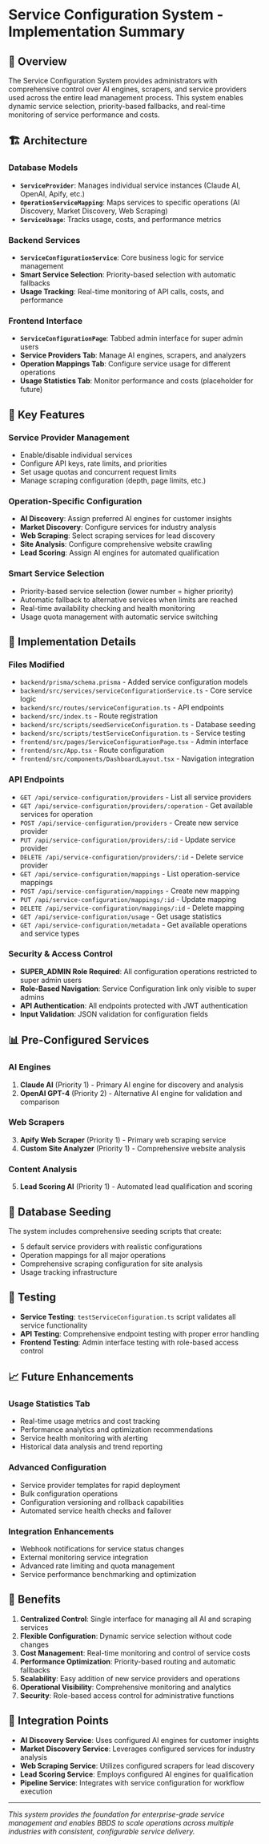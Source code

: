 # Service Configuration System - Implementation Summary

## 🎯 **Overview**
The Service Configuration System provides administrators with comprehensive control over AI engines, scrapers, and service providers used across the entire lead management process. This system enables dynamic service selection, priority-based fallbacks, and real-time monitoring of service performance and costs.

## 🏗️ **Architecture**

### **Database Models**
- **`ServiceProvider`**: Manages individual service instances (Claude AI, OpenAI, Apify, etc.)
- **`OperationServiceMapping`**: Maps services to specific operations (AI Discovery, Market Discovery, Web Scraping)
- **`ServiceUsage`**: Tracks usage, costs, and performance metrics

### **Backend Services**
- **`ServiceConfigurationService`**: Core business logic for service management
- **Smart Service Selection**: Priority-based selection with automatic fallbacks
- **Usage Tracking**: Real-time monitoring of API calls, costs, and performance

### **Frontend Interface**
- **`ServiceConfigurationPage`**: Tabbed admin interface for super admin users
- **Service Providers Tab**: Manage AI engines, scrapers, and analyzers
- **Operation Mappings Tab**: Configure service usage for different operations
- **Usage Statistics Tab**: Monitor performance and costs (placeholder for future)

## 🔧 **Key Features**

### **Service Provider Management**
- Enable/disable individual services
- Configure API keys, rate limits, and priorities
- Set usage quotas and concurrent request limits
- Manage scraping configuration (depth, page limits, etc.)

### **Operation-Specific Configuration**
- **AI Discovery**: Assign preferred AI engines for customer insights
- **Market Discovery**: Configure services for industry analysis
- **Web Scraping**: Select scraping services for lead discovery
- **Site Analysis**: Configure comprehensive website crawling
- **Lead Scoring**: Assign AI engines for automated qualification

### **Smart Service Selection**
- Priority-based service selection (lower number = higher priority)
- Automatic fallback to alternative services when limits are reached
- Real-time availability checking and health monitoring
- Usage quota management with automatic service switching

## 🚀 **Implementation Details**

### **Files Modified**
- `backend/prisma/schema.prisma` - Added service configuration models
- `backend/src/services/serviceConfigurationService.ts` - Core service logic
- `backend/src/routes/serviceConfiguration.ts` - API endpoints
- `backend/src/index.ts` - Route registration
- `backend/src/scripts/seedServiceConfiguration.ts` - Database seeding
- `backend/src/scripts/testServiceConfiguration.ts` - Service testing
- `frontend/src/pages/ServiceConfigurationPage.tsx` - Admin interface
- `frontend/src/App.tsx` - Route configuration
- `frontend/src/components/DashboardLayout.tsx` - Navigation integration

### **API Endpoints**
- `GET /api/service-configuration/providers` - List all service providers
- `GET /api/service-configuration/providers/:operation` - Get available services for operation
- `POST /api/service-configuration/providers` - Create new service provider
- `PUT /api/service-configuration/providers/:id` - Update service provider
- `DELETE /api/service-configuration/providers/:id` - Delete service provider
- `GET /api/service-configuration/mappings` - List operation-service mappings
- `POST /api/service-configuration/mappings` - Create new mapping
- `PUT /api/service-configuration/mappings/:id` - Update mapping
- `DELETE /api/service-configuration/mappings/:id` - Delete mapping
- `GET /api/service-configuration/usage` - Get usage statistics
- `GET /api/service-configuration/metadata` - Get available operations and service types

### **Security & Access Control**
- **SUPER_ADMIN Role Required**: All configuration operations restricted to super admin users
- **Role-Based Navigation**: Service Configuration link only visible to super admins
- **API Authentication**: All endpoints protected with JWT authentication
- **Input Validation**: JSON validation for configuration fields

## 📊 **Pre-Configured Services**

### **AI Engines**
1. **Claude AI** (Priority 1) - Primary AI engine for discovery and analysis
2. **OpenAI GPT-4** (Priority 2) - Alternative AI engine for validation and comparison

### **Web Scrapers**
3. **Apify Web Scraper** (Priority 1) - Primary web scraping service
4. **Custom Site Analyzer** (Priority 1) - Comprehensive website analysis

### **Content Analysis**
5. **Lead Scoring AI** (Priority 1) - Automated lead qualification and scoring

## 🔄 **Database Seeding**

The system includes comprehensive seeding scripts that create:
- 5 default service providers with realistic configurations
- Operation mappings for all major operations
- Comprehensive scraping configuration for site analysis
- Usage tracking infrastructure

## 🧪 **Testing**

- **Service Testing**: `testServiceConfiguration.ts` script validates all service functionality
- **API Testing**: Comprehensive endpoint testing with proper error handling
- **Frontend Testing**: Admin interface testing with role-based access control

## 📈 **Future Enhancements**

### **Usage Statistics Tab**
- Real-time usage metrics and cost tracking
- Performance analytics and optimization recommendations
- Service health monitoring with alerting
- Historical data analysis and trend reporting

### **Advanced Configuration**
- Service provider templates for rapid deployment
- Bulk configuration operations
- Configuration versioning and rollback capabilities
- Automated service health checks and failover

### **Integration Enhancements**
- Webhook notifications for service status changes
- External monitoring service integration
- Advanced rate limiting and quota management
- Service performance benchmarking and optimization

## 🎉 **Benefits**

1. **Centralized Control**: Single interface for managing all AI and scraping services
2. **Flexible Configuration**: Dynamic service selection without code changes
3. **Cost Management**: Real-time monitoring and control of service costs
4. **Performance Optimization**: Priority-based routing and automatic fallbacks
5. **Scalability**: Easy addition of new service providers and operations
6. **Operational Visibility**: Comprehensive monitoring and analytics
7. **Security**: Role-based access control for administrative functions

## 🔗 **Integration Points**

- **AI Discovery Service**: Uses configured AI engines for customer insights
- **Market Discovery Service**: Leverages configured services for industry analysis
- **Web Scraping Service**: Utilizes configured scrapers for lead discovery
- **Lead Scoring Service**: Employs configured AI engines for qualification
- **Pipeline Service**: Integrates with service configuration for workflow execution

---

*This system provides the foundation for enterprise-grade service management and enables BBDS to scale operations across multiple industries with consistent, configurable service delivery.*
